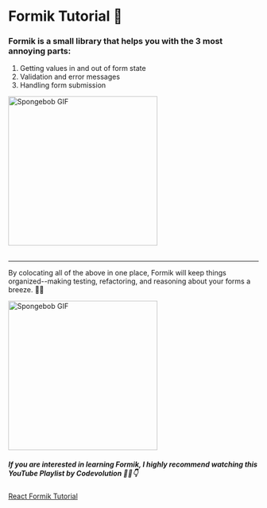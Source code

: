 # Formik Tutorial 📃
### Formik is a small library that helps you with the 3 most annoying parts:

1. Getting values in and out of form state
2. Validation and error messages
3. Handling form submission

<div align="left">
  <img 
    src="https://user-images.githubusercontent.com/54215462/201438859-1156c6f4-ec5a-4437-88d7-7abebfefe53d.gif"
    alt="Spongebob GIF"
    width="300"
    height="300"
  />
</div>
<br />
<hr />

By colocating all of the above in one place, Formik will keep things organized--making testing, refactoring, and reasoning about your forms a breeze. 🌿🌸

<div align="left">
  <img 
    src="https://user-images.githubusercontent.com/54215462/201439221-281fa488-66c2-4201-a684-b08f47166097.gif"
    alt="Spongebob GIF"
    width="300"
    height="300"
  />
</div>



##### If you are interested in learning Formik, I highly recommend watching this YouTube Playlist by Codevolution 🍿🎥👇 <br />
<a href="https://youtube.com/playlist?list=PLC3y8-rFHvwiPmFbtzEWjESkqBVDbdgGu">React Formik Tutorial</a>
